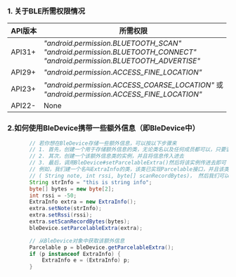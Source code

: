 ### 1. 关于BLE所需权限情况
|API版本|所需权限|
|------|-----------|
|API31+|*"android.permission.BLUETOOTH_SCAN"*<br>*"android.permission.BLUETOOTH_CONNECT"*<br>*"android.permission.BLUETOOTH_ADVERTISE"*|
|API29+|*"android.permission.ACCESS_FINE_LOCATION"*|
|API23+|*"android.permission.ACCESS_COARSE_LOCATION"* 或 <br>*"android.permission.ACCESS_FINE_LOCATION"*|
|API22-| None|

### 2.如何使用BleDevice携带一些额外信息（即BleDevice中）
```java
       // 若你想在BleDevice存储一些额外信息，可以按以下步骤来
       // 1. 首先，创建一个用于存储额外信息的类，无论类名以及任何成员都可以，只要该类实现了Parcelable接口
       // 2. 其次，创建一个该额外信息类的实例，并且将信息传入进去
       // 3. 最后，调用BleDevice#setParcelableExtra()然后将该实例传进去即可
       // 例如，我们建一个名叫ExtraInfo的类，该类已实现Parcelable接口，并且该类包含三个成员
       // ( String note, int rssi, byte[] scanRecordBytes)， 然后我们可以按以下代码处理即可
       String strInfo = "this is string info";
       byte[] bytes = new byte[2];
       int rssi = -50;
       ExtraInfo extra = new ExtraInfo();
       extra.setNote(strInfo);
       extra.setRssi(rssi);
       extra.setScanRecordBytes(bytes);
       bleDevice.setParcelableExtra(extra);

       // 从BleDevice对象中获取该额外信息
       Parcelable p = bleDevice.getParcelableExtra();
       if (p instanceof ExtraInfo) {
           ExtraInfo e = (ExtraInfo) p;
       }
```
